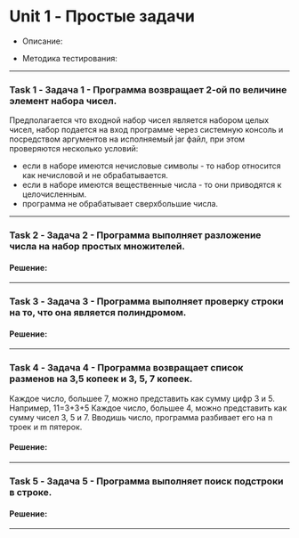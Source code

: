 # Unit 1 - Простые задачи

- Описание:

- Методика тестирования:

___

### Task 1 - Задача 1 - Программа возвращает 2-ой по величине элемент набора чисел.

Предполагается что входной набор чисел является набором целых чисел, набор подается на вход программе через системную консоль и посредством аргументов на исполняемый jar файл, при этом проверяются несколько условий:
 * если в наборе имеются нечисловые символы - то набор относится как нечисловой и не обрабатывается.
 * если в наборе имеются вещественные числа - то они приводятся к целочисленным.
 * программа не обрабатывает сверхбольшие числа.

___

### Task 2 - Задача 2 - Программа выполняет разложение числа на набор простых множителей.
#### Решение:
___


### Task 3 - Задача 3 - Программа выполняет проверку строки на то, что она является полиндромом.
#### Решение:
___


### Task 4 - Задача 4 - Программа возвращает список разменов на 3,5 копеек и 3, 5, 7 копеек.

Каждое число, большее 7, можно представить как сумму цифр 3 и 5. Например, 11=3+3+5
Каждое число, большее 4, можно представить как сумму чисел 3, 5 и 7.
Вводишь число, программа разбивает его на n троек и m пятерок.

#### Решение:
___


### Task 5 - Задача 5 - Программа выполняет поиск подстроки в строке.
#### Решение:

___
